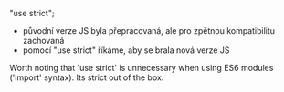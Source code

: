"use strict";
- původní verze JS byla přepracovaná, ale pro zpětnou kompatibilitu zachovaná
- pomocí "use strict" říkáme, aby se brala nová verze JS

Worth noting that 'use strict' is unnecessary when using ES6 modules ('import' syntax).
Its strict out of the box.
